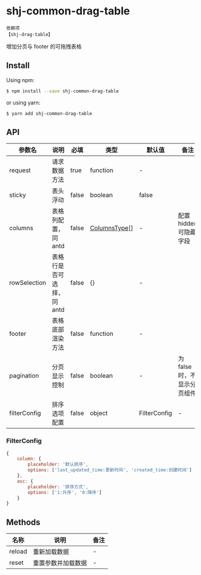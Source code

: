 # shj-common-drag-table

```plaintext
依赖项
【shj-drag-table】
```

增加分页与 footer 的可拖拽表格

## Install

Using npm:

```bash
$ npm install --save shj-common-drag-table
```

or using yarn:

```bash
$ yarn add shj-common-drag-table
```

## API

| 参数名       | 说明                      | 必填  | 类型                                                            | 默认值       | 备注                        |
| ------------ | ------------------------- | ----- | --------------------------------------------------------------- | ------------ | --------------------------- |
| request      | 请求数据方法              | true  | function                                                        | -            |                             |
| sticky       | 表头浮动                  | false | boolean                                                         | false        |                             |
| columns      | 表格列配置，同 antd       | false | [ColumnsType[]](https://ant.design/components/table-cn/#Column) | -            | 配置 hidden 可隐藏字段      |
| rowSelection | 表格行是否可选择，同 antd | false | {}                                                              | -            |                             |
| footer       | 表格底部渲染方法          | false | function                                                        | -            |                             |
| pagination   | 分页显示控制              | false | boolean                                                         | -            | 为 false 时，不显示分页组件 |
| filterConfig | 排序选项配置              | false | object                                                          | FilterConfig | -                           |

### FilterConfig

```javascript
{
    column: {
        placeholder: '默认排序',
        options: ['last_updated_time:更新时间', 'created_time:创建时间']
    },
    asc: {
        placeholder: '排序方式',
        options: ['1:升序', '0:降序']
    }
}
```

## Methods

| 名称   | 说明               | 备注 |
| ------ | ------------------ | ---- |
| reload | 重新加载数据       | -    |
| reset  | 重置参数并加载数据 | -    |
